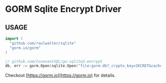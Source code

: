 # GORM Sqlite Encrypt Driver

## USAGE

```go
import (
  "github.com/raulwalter/sqlite"
  "gorm.io/gorm"
)

// github.com/CovenantSQL/go-sqlite3-encrypt
db, err := gorm.Open(sqlite.Open("file:gorm.db?_crypto_key=SECRET&cache=shared"), &gorm.Config{})
```

Checkout [https://gorm.io](https://gorm.io) for details.